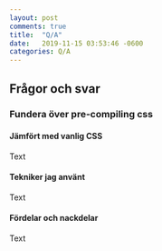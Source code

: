 ```yaml
---
layout: post
comments: true
title:  "Q/A"
date:   2019-11-15 03:53:46 -0600
categories: Q/A
---
```

<div class="post-style">
    <h2><strong>Frågor och svar</strong></h2>
    <h3>Fundera över pre-compiling css</h3>
    <h4>Jämfört med vanlig CSS</h4>
    <p>Text</p>
    <h4>Tekniker jag använt</h4>
    <p>Text</p>
    <h4>Fördelar och nackdelar</h4>
    <p>Text</p>
</div>

[jekyll-docs]: https://jekyllrb.com/docs/home
[jekyll-gh]:   https://github.com/jekyll/jekyll
[jekyll-talk]: https://talk.jekyllrb.com/
